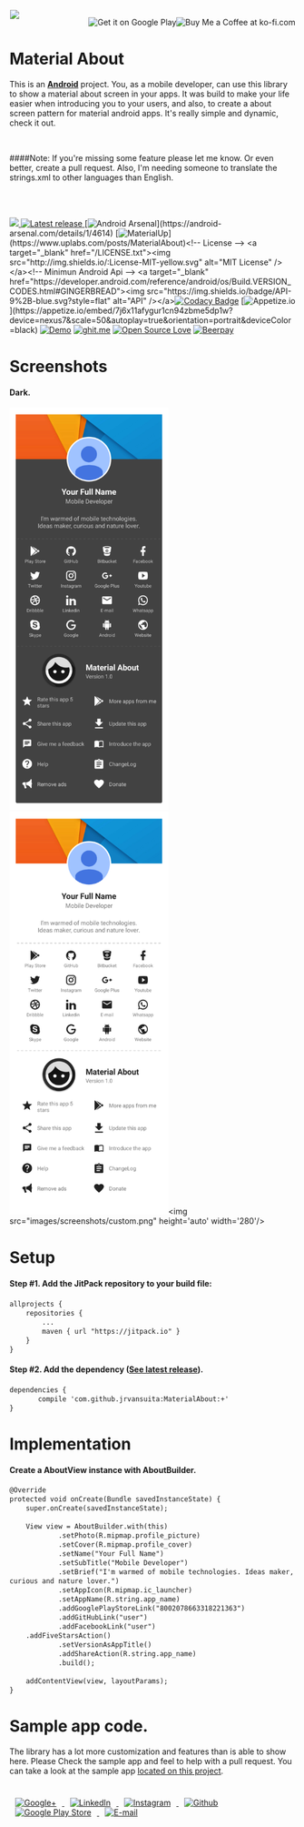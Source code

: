 <!-- Library Logo -->
<img src="https://github.com/jrvansuita/MaterialAbout/blob/master/app/src/main/res/mipmap-xxxhdpi/ic_launcher.png?raw=true" align="left" hspace="1" vspace="1">

<!-- Buy me a cup of coffe -->
<a href='https://ko-fi.com/A406JCM' style='margin:13px;' target='_blank' align="right"><img align="right" height='36' src='https://az743702.vo.msecnd.net/cdn/kofi4.png?v=f' alt='Buy Me a Coffee at ko-fi.com' /></a>
<a href='https://play.google.com/store/apps/details?id=com.vansuita.MaterialAbout.sample&pcampaignid=MKT-Other-global-all-co-prtnr-py-PartBadge-Mar2515-1' target='_blank' align="right"><img align="right" height='36' src='https://s20.postimg.org/muzx3w4jh/google_play_badge.png' alt='Get it on Google Play' /></a>
# Material About


This is an [**Android**](https://developer.android.com) project. You, as a mobile developer, can use this library to show a material about screen in your apps.
It was build to make your life easier when introducing you to your users, and also, to create a about screen pattern for material android apps. It's really simple and dynamic, check it out.


</br>

####Note: If you're missing some feature please let me know. Or even better, create a pull request. Also, I'm needing someone to translate the strings.xml to other languages than English.

</br>
</br>

<!-- JitPack integration -->
[![](https://jitpack.io/v/jrvansuita/MaterialAbout.svg)](https://jitpack.io/#jrvansuita/MaterialAbout)<a href="https://github.com/jrvansuita/MaterialAbout/releases/latest">
  <img alt="Latest release" src="https://img.shields.io/github/release/jrvansuita/MaterialAbout.svg" />
</a><!-- Android Arsenal -->
[![Android Arsenal](https://img.shields.io/badge/Android%20Arsenal-MaterialAbout-green.svg?)](https://android-arsenal.com/details/1/4614) [![MaterialUp](https://img.shields.io/badge/MaterialUp-MaterialAbout-6ad0d9.svg?)](https://www.uplabs.com/posts/MaterialAbout)<!-- License -->
<a target="_blank" href="/LICENSE.txt"><img src="http://img.shields.io/:License-MIT-yellow.svg" alt="MIT License" /></a><!-- Minimun Android Api -->
<a target="_blank" href="https://developer.android.com/reference/android/os/Build.VERSION_CODES.html#GINGERBREAD"><img src="https://img.shields.io/badge/API-9%2B-blue.svg?style=flat" alt="API" /></a>[![Codacy Badge](https://api.codacy.com/project/badge/Grade/118bb89e3bed43e2b462201654224a60)](https://www.codacy.com/app/jrvansuita/MaterialAbout?utm_source=github.com&amp;utm_medium=referral&amp;utm_content=jrvansuita/PickImage&amp;utm_campaign=Badge_Grade) <!-- Apptize.io -->[![Appetize.io](https://img.shields.io/badge/Apptize.io-Run%20Now-brightgreen.svg?)](https://appetize.io/embed/7j6x11afygur1cn94zbme5dp1w?device=nexus7&scale=50&autoplay=true&orientation=portrait&deviceColor=black) [![Demo](https://img.shields.io/badge/Demo-Download-blue.svg)](https://github.com/jrvansuita/MaterialAbout/raw/master/app/app-release.apk?raw=true) <!-- Hits Count -->[![ghit.me](https://ghit.me/badge.svg?repo=jrvansuita/MaterialAbout)](https://ghit.me/repo/jrvansuita/MaterialAbout)<!--Open Source --> [![Open Source Love](https://badges.frapsoft.com/os/v2/open-source.svg?v=103)](https://github.com/jrvansuita) [![Beerpay](https://beerpay.io/jrvansuita/MaterialAbout/badge.svg?style=flat)](https://beerpay.io/jrvansuita/MaterialAbout)

# Screenshots

#### Dark.
<img src="images/screenshots/dark.png" height='auto' width='280'/><img src="images/screenshots/light.png" height='auto' width='280'/><img src="images/screenshots/custom.png" height='auto' width='280'/>

# Setup

#### Step #1. Add the JitPack repository to your build file:

    allprojects {
		repositories {
			...
			maven { url "https://jitpack.io" }
		}
	}

#### Step #2. Add the dependency ([See latest release](https://jitpack.io/#jrvansuita/MaterialAbout)).

    dependencies {
           compile 'com.github.jrvansuita:MaterialAbout:+'
	}

# Implementation

#### Create a AboutView instance with AboutBuilder.
    @Override
    protected void onCreate(Bundle savedInstanceState) {
        super.onCreate(savedInstanceState);

        View view = AboutBuilder.with(this)
                .setPhoto(R.mipmap.profile_picture)
                .setCover(R.mipmap.profile_cover)
                .setName("Your Full Name")
                .setSubTitle("Mobile Developer")
                .setBrief("I'm warmed of mobile technologies. Ideas maker, curious and nature lover.")
                .setAppIcon(R.mipmap.ic_launcher)
                .setAppName(R.string.app_name)
                .addGooglePlayStoreLink("8002078663318221363")
                .addGitHubLink("user")
                .addFacebookLink("user")
		.addFiveStarsAction()
                .setVersionAsAppTitle()
                .addShareAction(R.string.app_name)
                .build();

        addContentView(view, layoutParams);
    }
    
# Sample app code.
 The library has a lot more customization and features than is able to show here. Please Check the sample app and feel to help with a pull request. You can take a look at the sample app [located on this project](/app/).

#

<a href="https://plus.google.com/+JuniorVansuita" target="_blank">
  <img src="https://s20.postimg.org/59xees8vt/google_plus.png" alt="Google+" witdh="44" height="44" hspace="10">
</a>
<a href="https://www.linkedin.com/in/arleu-cezar-vansuita-júnior-83769271" target="_blank">
  <img src="https://s20.postimg.org/vxoeax4ah/linkedin.png" alt="LinkedIn" witdh="44" height="44" hspace="10">
</a>
<a href="https://www.instagram.com/jnrvans/" target="_blank">
  <img src="https://s20.postimg.org/lyyuap5h5/instagram.png" alt="Instagram" witdh="44" height="44" hspace="10">
</a>
<a href="https://github.com/jrvansuita" target="_blank">
  <img src="https://s20.postimg.org/jf37glhx5/github.png" alt="Github" witdh="44" height="44" hspace="10">
</a>
<a href="https://play.google.com/store/apps/dev?id=8002078663318221363" target="_blank">
  <img src="https://s20.postimg.org/5iuz4plo9/android.png" alt="Google Play Store" witdh="44" height="44" hspace="10">
</a>
<a href="mailto:vansuita.jr@gmail.com" target="_blank" >
  <img src="https://s20.postimg.org/slli3vn5l/email.png" alt="E-mail" witdh="44" height="44" hspace="10">
</a>
